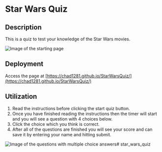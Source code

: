 # Star Wars Quiz

## Description

This is a quiz to test your knowledge of the Star Wars movies.

![Image of the starting page](https://github.com/Chad1281/star_wars_quiz/blob/main/assets/images/quiz-start.png)

## Deployment

Access the page at [https://chad1281.github.io/StarWarsQuiz/](https://chad1281.github.io/StarWarsQuiz/)

## Utilization

1. Read the instructions before clicking the start quiz button.
2. Once you have finished reading the instructions then the timer will start and you will see a question with 4 choices below.
3. Click the choice which you think is correct.
4. After all of the questions are finished you will see your score and can save it by entering your name and hitting submit.

![Image of the questions with multiple choice answers](https://github.com/Chad1281/star_wars_quiz/blob/main/assets/images/question-container.png)# star_wars_quiz
